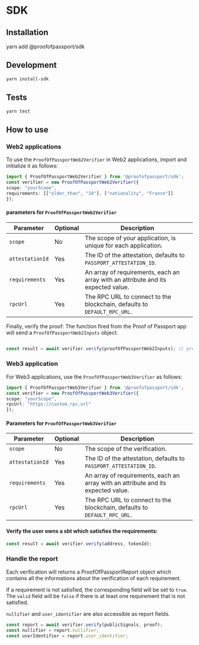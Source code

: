 # SDK

## Installation

yarn add @proofofpassport/sdk

## Development

```bash
yarn install-sdk
```
## Tests

```bash
yarn test
```

## How to use

### Web2 applications

To use the `ProofOfPassportWeb2Verifier` in Web2 applications, import and initialize it as follows:


```typescript
import { ProofOfPassportWeb2Verifier } from '@proofofpassport/sdk';
const verifier = new ProofOfPassportWeb2Verifier({
scope: "yourScope",
requirements: [["older_than", "18"], ["nationality", "France"]]
});
```

#### parameters for `ProofOfPassportWeb2Verifier`

| Parameter     | Optional | Description |
|---------------|----------|-------------|
| `scope`       | No       | The scope of your application, is unique for each application. |
| `attestationId` | Yes    | The ID of the attestation, defaults to `PASSPORT_ATTESTATION_ID`. |
| `requirements` | Yes    | An array of requirements, each an array with an attribute and its expected value. |
| `rpcUrl`      | Yes      | The RPC URL to connect to the blockchain, defaults to `DEFAULT_RPC_URL`. |

Finally, verify the proof:
The function fired from the Proof of Passport app will send a `ProofOfPassportWeb2Inputs` object.

```typescript

const result = await verifier.verify(proofOfPassportWeb2Inputs); // proofOfPassportWeb2Inputs : ProofOfPassportWeb2Inputs
```

### Web3 application
For Web3 applications, use the `ProofOfPassportWeb3Verifier` as follows:

```typescript
import { ProofOfPassportWeb3Verifier } from '@proofofpassport/sdk';
const verifier = new ProofOfPassportWeb3Verifier({
scope: "yourScope",
rpcUrl: "https://custom.rpc.url"
});
```
#### Parameters for `ProofOfPassportWeb3Verifier`

| Parameter     | Optional | Description |
|---------------|----------|-------------|
| `scope`       | No       | The scope of the verification. |
| `attestationId` | Yes    | The ID of the attestation, defaults to `PASSPORT_ATTESTATION_ID`. |
| `requirements` | Yes    | An array of requirements, each an array with an attribute and its expected value. |
| `rpcUrl`      | Yes      | The RPC URL to connect to the blockchain, defaults to `DEFAULT_RPC_URL`. |

#### Verify the user owns a sbt which satisfies the requirements:

```typescript
const result = await verifier.verify(address, tokenId);
```

### Handle the report

Each verification will returns a ProofOfPassportReport object which contains all the informations about the verification of each requirement.

If a requirement is not satisfied, the corresponding field will be set to `true`.
The `valid` field will be `false` if there is at least one requirement that is not satisfied.

`nullifier` and `user_identifier` are also accessible as report fields.

```typescript
const report = await verifier.verify(publicSignals, proof);
const nullifier = report.nullifier;
const userIdentifier = report.user_identifier;
```


